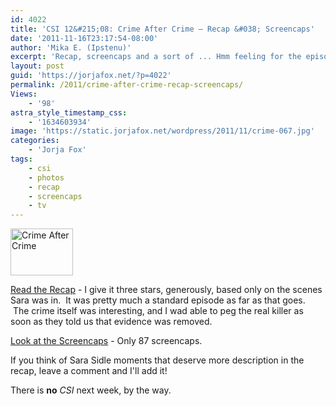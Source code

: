 ```yaml
---
id: 4022
title: 'CSI 12&#215;08: Crime After Crime — Recap &#038; Screencaps'
date: '2011-11-16T23:17:54-08:00'
author: 'Mika E. (Ipstenu)'
excerpt: 'Recap, screencaps and a sort of ... Hmm feeling for the episode.'
layout: post
guid: 'https://jorjafox.net/?p=4022'
permalink: /2011/crime-after-crime-recap-screencaps/
Views:
    - '98'
astra_style_timestamp_css:
    - '1634603934'
image: 'https://static.jorjafox.net/wordpress/2011/11/crime-067.jpg'
categories:
    - 'Jorja Fox'
tags:
    - csi
    - photos
    - recap
    - screencaps
    - tv
---
```


<img class="alignleft size-thumbnail wp-image-4023" title="Crime After Crime" src="//static.jorjafox.net/wordpress/2011/11/crime-067-230x129.jpg" alt="Crime After Crime" width="100" height="75" />

<a href="https://jorjafox.net/wiki/Crime_After_Crime">Read the Recap</a> - I give it three stars, generously, based only on the scenes Sara was in.  It was pretty much a standard episode as far as that goes.  The crime itself was interesting, and I wad able to peg the real killer as soon as they told us that evidence was removed.

<a href="https://jorjafox.net/gallery/tv/csi/season12/crimeaftercrime/  ">Look at the Screencaps</a> - Only 87 screencaps.

If you think of Sara Sidle moments that deserve more description in the recap, leave a comment and I'll add it!

There is **no** <em>CSI</em> next week, by the way.
